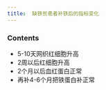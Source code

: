 ```yaml
---
title:  缺铁贫患者补铁后的指标变化
--- 
```


### Contents
- 5-10天网织红细胞升高
- 2周以后红细胞升高
- 2个月以后血红蛋白正常
- 再补4-6个月把铁蛋白补正常 
